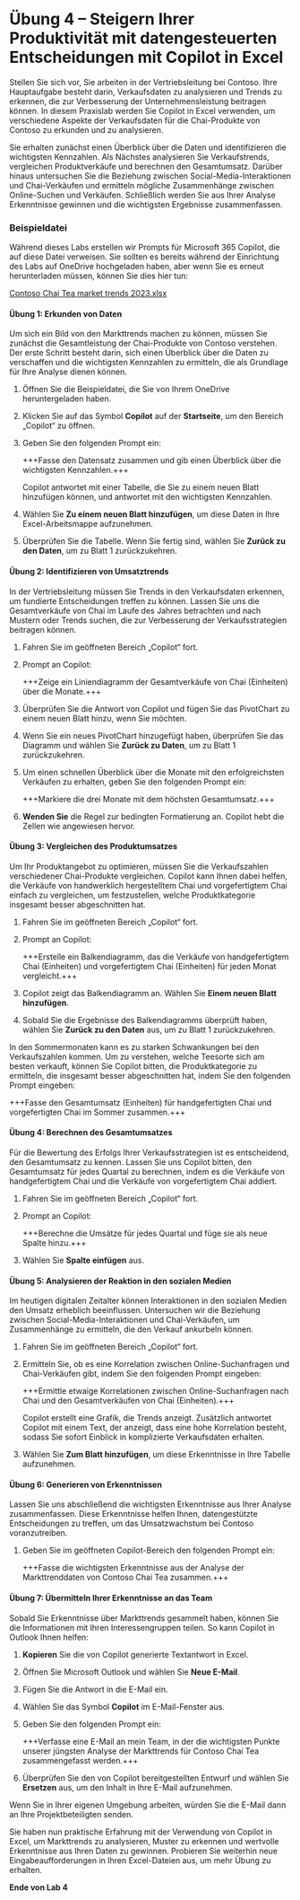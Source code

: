 # Übung 4 – Steigern Ihrer Produktivität mit datengesteuerten Entscheidungen mit Copilot in Excel

Stellen Sie sich vor, Sie arbeiten in der Vertriebsleitung bei Contoso. Ihre Hauptaufgabe besteht darin, Verkaufsdaten zu analysieren und Trends zu erkennen, die zur Verbesserung der Unternehmensleistung beitragen können. In diesem Praxislab werden Sie Copilot in Excel verwenden, um verschiedene Aspekte der Verkaufsdaten für die Chai-Produkte von Contoso zu erkunden und zu analysieren.

Sie erhalten zunächst einen Überblick über die Daten und identifizieren die wichtigsten Kennzahlen. Als Nächstes analysieren Sie Verkaufstrends, vergleichen Produktverkäufe und berechnen den Gesamtumsatz. Darüber hinaus untersuchen Sie die Beziehung zwischen Social-Media-Interaktionen und Chai-Verkäufen und ermitteln mögliche Zusammenhänge zwischen Online-Suchen und Verkäufen. Schließlich werden Sie aus Ihrer Analyse Erkenntnisse gewinnen und die wichtigsten Ergebnisse zusammenfassen.

### Beispieldatei

Während dieses Labs erstellen wir Prompts für Microsoft 365 Copilot, die auf diese Datei verweisen. Sie sollten es bereits während der Einrichtung des Labs auf OneDrive hochgeladen haben, aber wenn Sie es erneut herunterladen müssen, können Sie dies hier tun:

[Contoso Chai Tea market trends 2023.xlsx](https://go.microsoft.com/fwlink/?linkid=2268822)

#### Übung 1: Erkunden von Daten

Um sich ein Bild von den Markttrends machen zu können, müssen Sie zunächst die Gesamtleistung der Chai-Produkte von Contoso verstehen. Der erste Schritt besteht darin, sich einen Überblick über die Daten zu verschaffen und die wichtigsten Kennzahlen zu ermitteln, die als Grundlage für Ihre Analyse dienen können.

1. Öffnen Sie die Beispieldatei, die Sie von Ihrem OneDrive heruntergeladen haben.

1. Klicken Sie auf das Symbol **Copilot** auf der **Startseite**, um den Bereich „Copilot“ zu öffnen.

1. Geben Sie den folgenden Prompt ein:

    +++Fasse den Datensatz zusammen und gib einen Überblick über die wichtigsten Kennzahlen.+++

    Copilot antwortet mit einer Tabelle, die Sie zu einem neuen Blatt hinzufügen können, und antwortet mit den wichtigsten Kennzahlen.

1. Wählen Sie **Zu einem neuen Blatt hinzufügen**, um diese Daten in Ihre Excel-Arbeitsmappe aufzunehmen.

1. Überprüfen Sie die Tabelle. Wenn Sie fertig sind, wählen Sie **Zurück zu den Daten**, um zu Blatt 1 zurückzukehren.

#### Übung 2: Identifizieren von Umsatztrends

In der Vertriebsleitung müssen Sie Trends in den Verkaufsdaten erkennen, um fundierte Entscheidungen treffen zu können. Lassen Sie uns die Gesamtverkäufe von Chai im Laufe des Jahres betrachten und nach Mustern oder Trends suchen, die zur Verbesserung der Verkaufsstrategien beitragen können.

1. Fahren Sie im geöffneten Bereich „Copilot“ fort.

1. Prompt an Copilot:

    +++Zeige ein Liniendiagramm der Gesamtverkäufe von Chai (Einheiten) über die Monate.+++

1. Überprüfen Sie die Antwort von Copilot und fügen Sie das PivotChart zu einem neuen Blatt hinzu, wenn Sie möchten.

1. Wenn Sie ein neues PivotChart hinzugefügt haben, überprüfen Sie das Diagramm und wählen Sie **Zurück zu Daten**, um zu Blatt 1 zurückzukehren.
   
1. Um einen schnellen Überblick über die Monate mit den erfolgreichsten Verkäufen zu erhalten, geben Sie den folgenden Prompt ein:

    +++Markiere die drei Monate mit dem höchsten Gesamtumsatz.+++

1. **Wenden Sie** die Regel zur bedingten Formatierung an. Copilot hebt die Zellen wie angewiesen hervor.

#### Übung 3: Vergleichen des Produktumsatzes

Um Ihr Produktangebot zu optimieren, müssen Sie die Verkaufszahlen verschiedener Chai-Produkte vergleichen. Copilot kann Ihnen dabei helfen, die Verkäufe von handwerklich hergestelltem Chai und vorgefertigtem Chai einfach zu vergleichen, um festzustellen, welche Produktkategorie insgesamt besser abgeschnitten hat.

1. Fahren Sie im geöffneten Bereich „Copilot“ fort.

1. Prompt an Copilot:

    +++Erstelle ein Balkendiagramm, das die Verkäufe von handgefertigtem Chai (Einheiten) und vorgefertigtem Chai (Einheiten) für jeden Monat vergleicht.+++

1. Copilot zeigt das Balkendiagramm an. Wählen Sie **Einem neuen Blatt hinzufügen**.

1. Sobald Sie die Ergebnisse des Balkendiagramms überprüft haben, wählen Sie **Zurück zu den Daten** aus, um zu Blatt 1 zurückzukehren.
   
In den Sommermonaten kann es zu starken Schwankungen bei den Verkaufszahlen kommen. Um zu verstehen, welche Teesorte sich am besten verkauft, können Sie Copilot bitten, die Produktkategorie zu ermitteln, die insgesamt besser abgeschnitten hat, indem Sie den folgenden Prompt eingeben:

   +++Fasse den Gesamtumsatz (Einheiten) für handgefertigten Chai und vorgefertigten Chai im Sommer zusammen.+++

#### Übung 4: Berechnen des Gesamtumsatzes

Für die Bewertung des Erfolgs Ihrer Verkaufsstrategien ist es entscheidend, den Gesamtumsatz zu kennen. Lassen Sie uns Copilot bitten, den Gesamtumsatz für jedes Quartal zu berechnen, indem es die Verkäufe von handgefertigtem Chai und die Verkäufe von vorgefertigtem Chai addiert.

1. Fahren Sie im geöffneten Bereich „Copilot“ fort.

1. Prompt an Copilot:

    +++Berechne die Umsätze für jedes Quartal und füge sie als neue Spalte hinzu.+++

1. Wählen Sie **Spalte einfügen** aus.

#### Übung 5: Analysieren der Reaktion in den sozialen Medien

Im heutigen digitalen Zeitalter können Interaktionen in den sozialen Medien den Umsatz erheblich beeinflussen. Untersuchen wir die Beziehung zwischen Social-Media-Interaktionen und Chai-Verkäufen, um Zusammenhänge zu ermitteln, die den Verkauf ankurbeln können.

1. Fahren Sie im geöffneten Bereich „Copilot“ fort.

1. Ermitteln Sie, ob es eine Korrelation zwischen Online-Suchanfragen und Chai-Verkäufen gibt, indem Sie den folgenden Prompt eingeben:

    +++Ermittle etwaige Korrelationen zwischen Online-Suchanfragen nach Chai und den Gesamtverkäufen von Chai (Einheiten).+++

    Copilot erstellt eine Grafik, die Trends anzeigt. Zusätzlich antwortet Copilot mit einem Text, der anzeigt, dass eine hohe Korrelation besteht, sodass Sie sofort Einblick in komplizierte Verkaufsdaten erhalten.

1. Wählen Sie **Zum Blatt hinzufügen**, um diese Erkenntnisse in Ihre Tabelle aufzunehmen.

#### Übung 6: Generieren von Erkenntnissen

Lassen Sie uns abschließend die wichtigsten Erkenntnisse aus Ihrer Analyse zusammenfassen. Diese Erkenntnisse helfen Ihnen, datengestützte Entscheidungen zu treffen, um das Umsatzwachstum bei Contoso voranzutreiben.

1. Geben Sie im geöffneten Copilot-Bereich den folgenden Prompt ein:

    +++Fasse die wichtigsten Erkenntnisse aus der Analyse der Markttrenddaten von Contoso Chai Tea zusammen.+++

#### Übung 7: Übermitteln Ihrer Erkenntnisse an das Team

Sobald Sie Erkenntnisse über Markttrends gesammelt haben, können Sie die Informationen mit Ihren Interessengruppen teilen. So kann Copilot in Outlook Ihnen helfen:

1. **Kopieren** Sie die von Copilot generierte Textantwort in Excel.

1. Öffnen Sie Microsoft Outlook und wählen Sie **Neue E-Mail**.

1. Fügen Sie die Antwort in die E-Mail ein.

1. Wählen Sie das Symbol **Copilot** im E-Mail-Fenster aus.

1. Geben Sie den folgenden Prompt ein:

    +++Verfasse eine E-Mail an mein Team, in der die wichtigsten Punkte unserer jüngsten Analyse der Markttrends für Contoso Chai Tea zusammengefasst werden.+++

1. Überprüfen Sie den von Copilot bereitgestellten Entwurf und wählen Sie **Ersetzen** aus, um den Inhalt in Ihre E-Mail aufzunehmen.

Wenn Sie in Ihrer eigenen Umgebung arbeiten, würden Sie die E-Mail dann an Ihre Projektbeteiligten senden.

Sie haben nun praktische Erfahrung mit der Verwendung von Copilot in Excel, um Markttrends zu analysieren, Muster zu erkennen und wertvolle Erkenntnisse aus Ihren Daten zu gewinnen. Probieren Sie weiterhin neue Eingabeaufforderungen in Ihren Excel-Dateien aus, um mehr Übung zu erhalten.

**Ende von Lab 4**
